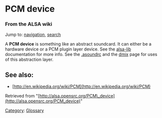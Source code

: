 PCM device
==========

### From the ALSA wiki

Jump to: [navigation](#mw-head), [search](#p-search)

A **PCM device** is something like an abstract soundcard. It can either
be a hardware device or a PCM plugin layer device. See the
[alsa-lib](/Alsa-lib "Alsa-lib") documentation for more info. See the
[.asoundrc](/.asoundrc ".asoundrc") and the [dmix](/Dmix "Dmix") page
for uses of this abstraction layer.

See also:
---------

-   [http://en.wikipedia.org/wiki/PCM](http://en.wikipedia.org/wiki/PCM)

Retrieved from
"[http://alsa.opensrc.org/PCM\_device](http://alsa.opensrc.org/PCM_device)"

[Category](/Special:Categories "Special:Categories"):
[Glossary](/Category:Glossary "Category:Glossary")

